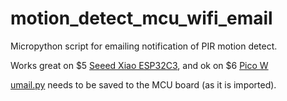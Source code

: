 # motion_detect_mcu_wifi_email
Micropython script for emailing notification of PIR motion detect.

Works great on $5 [Seeed Xiao ESP32C3](https://wiki.seeedstudio.com/XIAO_ESP32C3_Getting_Started/), and ok on $6 [Pico W](https://www.raspberrypi.com/documentation/microcontrollers/raspberry-pi-pico.html)

[umail.py](https://github.com/shawwwn/uMail/tree/master) needs to be saved to the MCU board (as it is imported).
